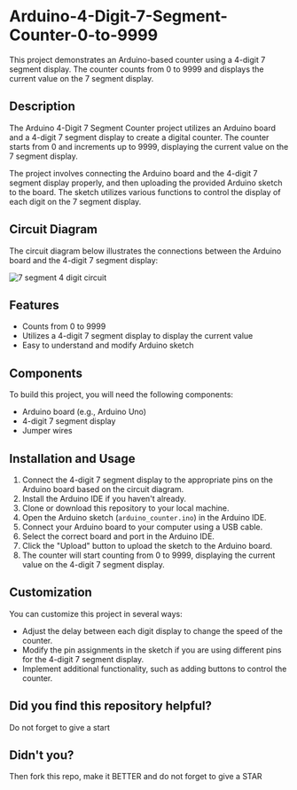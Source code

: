 # Arduino-4-Digit-7-Segment-Counter-0-to-9999
This project demonstrates an Arduino-based counter using a 4-digit 7 segment display. The counter counts from 0 to 9999 and displays the current value on the 7 segment display.

## Description
The Arduino 4-Digit 7 Segment Counter project utilizes an Arduino board and a 4-digit 7 segment display to create a digital counter. The counter starts from 0 and increments up to 9999, displaying the current value on the 7 segment display.

The project involves connecting the Arduino board and the 4-digit 7 segment display properly, and then uploading the provided Arduino sketch to the board. The sketch utilizes various functions to control the display of each digit on the 7 segment display.

## Circuit Diagram

The circuit diagram below illustrates the connections between the Arduino board and the 4-digit 7 segment display:

![7 segment 4 digit circuit](https://github.com/ozermehmett/Arduino-4-Digit-7-Segment-Counter-0-to-9999/assets/115498182/6dff3aa1-b5a4-430b-a632-0a8b84d3775a)


## Features

- Counts from 0 to 9999
- Utilizes a 4-digit 7 segment display to display the current value
- Easy to understand and modify Arduino sketch

## Components

To build this project, you will need the following components:

- Arduino board (e.g., Arduino Uno)
- 4-digit 7 segment display
- Jumper wires

## Installation and Usage

1. Connect the 4-digit 7 segment display to the appropriate pins on the Arduino board based on the circuit diagram.
2. Install the Arduino IDE if you haven't already.
3. Clone or download this repository to your local machine.
4. Open the Arduino sketch (`arduino_counter.ino`) in the Arduino IDE.
5. Connect your Arduino board to your computer using a USB cable.
6. Select the correct board and port in the Arduino IDE.
7. Click the "Upload" button to upload the sketch to the Arduino board.
8. The counter will start counting from 0 to 9999, displaying the current value on the 4-digit 7 segment display.

## Customization

You can customize this project in several ways:

- Adjust the delay between each digit display to change the speed of the counter.
- Modify the pin assignments in the sketch if you are using different pins for the 4-digit 7 segment display.
- Implement additional functionality, such as adding buttons to control the counter.

## Did you find this repository helpful?
Do not forget to give a start

## Didn't you?
Then fork this repo, make it BETTER and do not forget to give a STAR
